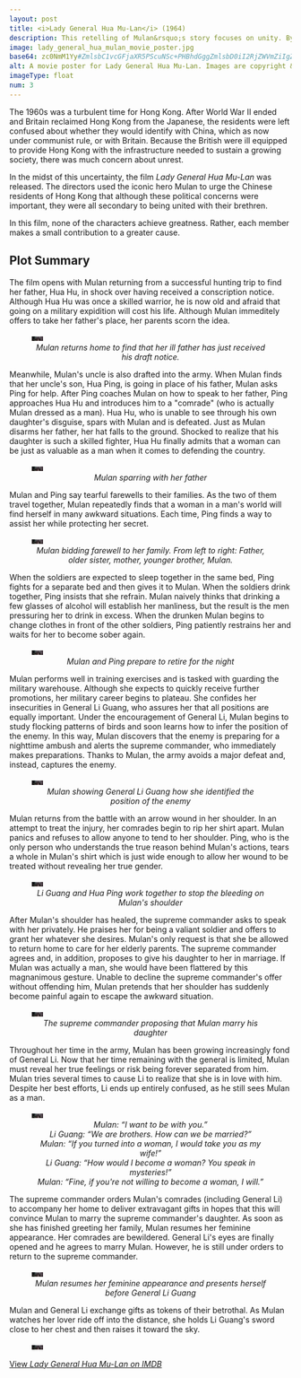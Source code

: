 ```yaml
---
layout: post
title: <i>Lady General Hua Mu-Lan</i> (1964)
description: This retelling of Mulan&rsquo;s story focuses on unity. By themselves, Mulan, Ping, and Li Guang each make small contributions. Together, they achieve something great.
image: lady_general_hua_mulan_movie_poster.jpg
base64: zc0NmM1Yy#ZmlsbC1vcGFjaXR5PScuNSc+PHBhdGggZmlsbD0iI2RjZWVmZiIgZmlsbC1vcGFjaXR5PSIuNSIgZD0iTTEzLjggMS41TC00LjQgNy4xLTYuOC0uNWwxOC4yLTUuNnoiLz48cGF0aCBmaWxsLW9wYWNpdHk9Ii41IiBkPSJNMTguMiAxOWwtMi0uNUwyMC44IDBsMiAuNXoiLz48cGF0aCBmaWxsPSIjZmZmZjY3IiBmaWxsLW9wYWNpdHk9Ii41IiBkPSJNMTAuNSAzLjVoNHY2aC00eiIvPjxwYXRoIGZpbGw9IiM0YzJiMzQiIGZpbGwtb3BhY2l0eT0iLjUiIGQ9Ik05LjkgNi4ybC00LjUtOC0zLjYgMTMuMi40IDE3LjF6Ii8+PC9nPjwvc3ZnPg==
alt: A movie poster for Lady General Hua Mu-Lan. Images are copyright &copy;1964 Shaw Brothers.
imageType: float
num: 3
---
```


The 1960s was a turbulent time for Hong Kong. After World War II ended and Britain reclaimed Hong Kong from the Japanese, the residents were left confused about whether they would identify with China, which as now under communist rule, or with Britain. Because the British were ill equipped to provide Hong Kong with the infrastructure needed to sustain a growing society, there was much concern about unrest.

In the midst of this uncertainty, the film *Lady General Hua Mu-Lan* was released. The directors used the iconic hero Mulan to urge the Chinese residents of Hong Kong that although these political concerns were important, they were all secondary to being united with their brethren.

In this film, none of the characters achieve greatness. Rather, each member makes a small contribution to a greater cause.

<h2>Plot Summary</h2>

The film opens with Mulan returning from a successful hunting trip to find her father, Hua Hu, in shock over having received a conscription notice. Although Hua Hu was once a skilled warrior, he is now old and afraid that going on a military expidition will cost his life. Although Mulan immeditely offers to take her father's place, her parents scorn the idea.

<figure class="big">
<img class="fillimg lazy" src="/assets/images/articles/lady_general_hua_mulan/placeholder.jpg" data-src="/assets/images/articles/lady_general_hua_mulan/1920/mulan_sees_her_father_sick.jpg" data-srcset="/assets/images/articles/lady_general_hua_mulan/320/mulan_sees_her_father_sick.jpg 320w, /assets/images/articles/lady_general_hua_mulan/640/mulan_sees_her_father_sick.jpg 640w, /assets/images/articles/lady_general_hua_mulan/960/mulan_sees_her_father_sick.jpg 960 w, /assets/images/articles/lady_general_hua_mulan/1440/mulan_sees_her_father_sick.jpg 1440w, /assets/images/articles/lady_general_hua_mulan/1920/mulan_sees_her_father_sick.jpg 1920w" alt="Mulan returns home to find that her ill father has just received his draft notice. Mulan is wearing a hunting uniform and her father is in bed." />
<figcaption style="text-align: center;"><i>Mulan returns home to find that her ill father has just received his draft notice.</i></figcaption>
</figure>

Meanwhile, Mulan's uncle is also drafted into the army. When Mulan finds that her uncle's son, Hua Ping, is going in place of his father, Mulan asks Ping for help. After Ping coaches Mulan on how to speak to her father, Ping approaches Hua Hu and introduces him to a "comrade" (who is actually Mulan dressed as a man). Hua Hu, who is unable to see through his own daughter's disguise, spars with Mulan and is defeated. Just as Mulan disarms her father, her hat falls to the ground. Shocked to realize that his daughter is such a skilled fighter, Hua Hu finally admits that a woman can be just as valuable as a man when it comes to defending the country.

<figure class="big">
<img class="fillimg lazy" src="/assets/images/articles/lady_general_hua_mulan/placeholder.jpg" data-src="/assets/images/articles/lady_general_hua_mulan/1920/mulan_spars_with_her_father.jpg" data-srcset="/assets/images/articles/lady_general_hua_mulan/320/mulan_spars_with_her_father.jpg 320w, /assets/images/articles/lady_general_hua_mulan/640/mulan_spars_with_her_father.jpg 640w, /assets/images/articles/lady_general_hua_mulan/960/mulan_spars_with_her_father.jpg 960w, /assets/images/articles/lady_general_hua_mulan/1440/mulan_spars_with_her_father.jpg 1440w, /assets/images/articles/lady_general_hua_mulan/1920/mulan_spars_with_her_father.jpg 1920w" alt="Mulan sparring with her father" />
<figcaption style="text-align: center;"><i>Mulan sparring with her father</i></figcaption>
</figure>

Mulan and Ping say tearful farewells to their families. As the two of them travel together, Mulan repeatedly finds that a woman in a man's world will find herself in many awkward situations. Each time, Ping finds a way to assist her while protecting her secret.

<figure class="big">
<img class="fillimg lazy" src="/assets/images/articles/lady_general_hua_mulan/placeholder.jpg" data-src="/assets/images/articles/lady_general_hua_mulan/1920/mulan_bids_farewell_to_her_family.jpg" data-srcset="/assets/images/articles/lady_general_hua_mulan/320/mulan_bids_farewell_to_her_family.jpg 320w, /assets/images/articles/lady_general_hua_mulan/640/mulan_bids_farewell_to_her_family.jpg 640w, /assets/images/articles/lady_general_hua_mulan/960/mulan_bids_farewell_to_her_family.jpg 960w, /assets/images/articles/lady_general_hua_mulan/1440/mulan_bids_farewell_to_her_family.jpg 1440w, /assets/images/articles/lady_general_hua_mulan/1920/mulan_bids_farewell_to_her_family.jpg 1920w" alt="Mulan bidding farewell to her family" />
<figcaption style="text-align: center;"><i>Mulan bidding farewell to her family. From left to right: Father, older sister, mother, younger brother, Mulan.</i></figcaption>
</figure>

When the soldiers are expected to sleep together in the same bed, Ping fights for a separate bed and then gives it to Mulan. When the soldiers drink together, Ping insists that she refrain. Mulan naively thinks that drinking a few glasses of alcohol will establish her manliness, but the result is the men pressuring her to drink in excess. When the drunken Mulan begins to change clothes in front of the other soldiers, Ping patiently restrains her and waits for her to become sober again.

<figure class="big">
<img class="fillimg lazy" src="/assets/images/articles/lady_general_hua_mulan/placeholder.jpg" data-src="/assets/images/articles/lady_general_hua_mulan/1920/mulan_and_ping_prepare_to_retire_for_the_night.jpg" data-srcset="/assets/images/articles/lady_general_hua_mulan/320/mulan_and_ping_prepare_to_retire_for_the_night.jpg 320w, /assets/images/articles/lady_general_hua_mulan/640/mulan_and_ping_prepare_to_retire_for_the_night.jpg 640w, /assets/images/articles/lady_general_hua_mulan/960/mulan_and_ping_prepare_to_retire_for_the_night.jpg 960w, /assets/images/articles/lady_general_hua_mulan/1440/mulan_and_ping_prepare_to_retire_for_the_night.jpg 1440w, /assets/images/articles/lady_general_hua_mulan/1920/mulan_and_ping_prepare_to_retire_for_the_night.jpg 1920w" alt="Mulan and Ping prepare to retire for the night" />
<figcaption style="text-align: center;"><i>Mulan and Ping prepare to retire for the night</i></figcaption>
</figure>

Mulan performs well in training exercises and is tasked with guarding the military warehouse. Although she expects to quickly receive further promotions, her military career begins to plateau. She confides her insecurities in General Li Guang, who assures her that all positions are equally important. Under the encouragement of General Li, Mulan begins to study flocking patterns of birds and soon learns how to infer the position of the enemy. In this way, Mulan discovers that the enemy is preparing for a nighttime ambush and alerts the supreme commander, who immediately makes preparations. Thanks to Mulan, the army avoids a major defeat and, instead, captures the enemy.

<figure class="big">
<img class="fillimg lazy" src="/assets/images/articles/lady_general_hua_mulan/placeholder.jpg" data-src="/assets/images/articles/lady_general_hua_mulan/1920/mulan_with_general_li_guang_at_night.jpg" data-srcset="/assets/images/articles/lady_general_hua_mulan/320/mulan_with_general_li_guang_at_night.jpg 320w, /assets/images/articles/lady_general_hua_mulan/640/mulan_with_general_li_guang_at_night.jpg 640w, /assets/images/articles/lady_general_hua_mulan/960/mulan_with_general_li_guang_at_night.jpg 960w, /assets/images/articles/lady_general_hua_mulan/1440/mulan_with_general_li_guang_at_night.jpg 1440w, /assets/images/articles/lady_general_hua_mulan/1920/mulan_with_general_li_guang_at_night.jpg 1920w" alt="Mulan togeter with General Li Guang at night" />
<figcaption style="text-align: center;"><i>Mulan showing General Li Guang how she identified the position of the enemy</i></figcaption>
</figure>

Mulan returns from the battle with an arrow wound in her shoulder. In an attempt to treat the injury, her comrades begin to rip her shirt apart. Mulan panics and refuses to allow anyone to tend to her shoulder. Ping, who is the only person who understands the true reason behind Mulan's actions, tears a whole in Mulan's shirt which is just wide enough to allow her wound to be treated without revealing her true gender.

<figure class="big">
<img class="fillimg lazy" src="/assets/images/articles/lady_general_hua_mulan/placeholder.jpg" data-src="/assets/images/articles/lady_general_hua_mulan/1920/mulan_shoulder_bleeding.jpg" data-srcset="/assets/images/articles/lady_general_hua_mulan/320/mulan_shoulder_bleeding.jpg 320w, /assets/images/articles/lady_general_hua_mulan/640/mulan_shoulder_bleeding.jpg 640w, /assets/images/articles/lady_general_hua_mulan/960/mulan_shoulder_bleeding.jpg 960w, /assets/images/articles/lady_general_hua_mulan/1440/mulan_shoulder_bleeding.jpg 1440w, /assets/images/articles/lady_general_hua_mulan/1920/mulan_shoulder_bleeding.jpg 1920w" alt="Li Guang and Hua Ping work together to stop the bleeding on Mulan's shoulder" />
<figcaption style="text-align: center;"><i>Li Guang and Hua Ping work together to stop the bleeding on Mulan's shoulder</i></figcaption>
</figure>

After Mulan's shoulder has healed, the supreme commander asks to speak with her privately. He praises her for being a valiant soldier and offers to grant her whatever she desires. Mulan's only request is that she be allowed to return home to care for her elderly parents. The supreme commander agrees and, in addition, proposes to give his daughter to her in marriage. If Mulan was actually a man, she would have been flattered by this magnanimous gesture. Unable to decline the supreme commander's offer without offending him, Mulan pretends that her shoulder has suddenly become painful again to escape the awkward situation.

<figure class="big">
<img class="fillimg lazy" src="/assets/images/articles/lady_general_hua_mulan/placeholder.jpg" data-src="/assets/images/articles/lady_general_hua_mulan/1920/supreme_commander_with_mulan.jpg" data-srcset="/assets/images/articles/lady_general_hua_mulan/320/supreme_commander_with_mulan.jpg 320w, /assets/images/articles/lady_general_hua_mulan/640/supreme_commander_with_mulan.jpg 640w, /assets/images/articles/lady_general_hua_mulan/960/supreme_commander_with_mulan.jpg 960w, /assets/images/articles/lady_general_hua_mulan/1440/supreme_commander_with_mulan.jpg 1440w, /assets/images/articles/lady_general_hua_mulan/1920/supreme_commander_with_mulan.jpg 1920w" alt="The supreme commander proposing that Mulan marry his daughter" />
<figcaption style="text-align: center;"><i>The supreme commander proposing that Mulan marry his daughter</i></figcaption>
</figure>

Throughout her time in the army, Mulan has been growing increasingly fond of General Li. Now that her time remaining with the general is limited, Mulan must reveal her true feelings or risk being forever separated from him. Mulan tries several times to cause Li to realize that she is in love with him. Despite her best efforts, Li ends up entirely confused, as he still sees Mulan as a man.

<figure class="big">
<img class="fillimg lazy" src="/assets/images/articles/lady_general_hua_mulan/placeholder.jpg" data-src="/assets/images/articles/lady_general_hua_mulan/1920/mulan_frustrated_with_li_guang.jpg" data-srcset="/assets/images/articles/lady_general_hua_mulan/320/mulan_frustrated_with_li_guang.jpg 320w, /assets/images/articles/lady_general_hua_mulan/640/mulan_frustrated_with_li_guang.jpg 640w, /assets/images/articles/lady_general_hua_mulan/960/mulan_frustrated_with_li_guang.jpg 960w, /assets/images/articles/lady_general_hua_mulan/1440/mulan_frustrated_with_li_guang.jpg 1440w, /assets/images/articles/lady_general_hua_mulan/1920/mulan_frustrated_with_li_guang.jpg 1920w" alt="Mulan speaking with General Li Guang. Li Guang is confused and Mulan is frustrated." />
<figcaption style="text-align: center;"><i>Mulan: &ldquo;I want to be with you.&rdquo;<br />Li Guang: &ldquo;We are brothers. How can we be married?&rdquo;<br />Mulan: &ldquo;If you turned into a woman, I would take you as my wife!&rdquo;<br />Li Guang: &ldquo;How would I become a woman? You speak in mysteries!&rdquo;<br />Mulan: &ldquo;Fine, if you're not willing to become a woman, I will.&rdquo;</i></figcaption>
</figure>

The supreme commander orders Mulan's comrades (including General Li) to accompany her home to deliver extravagant gifts in hopes that this will convince Mulan to marry the supreme commander's daughter. As soon as she has finished greeting her family, Mulan resumes her feminine appearance. Her comrades are bewildered. General Li's eyes are finally opened and he agrees to marry Mulan. However, he is still under orders to return to the supreme commander.

<figure class="big">
<img class="fillimg lazy" src="/assets/images/articles/lady_general_hua_mulan/placeholder.jpg" data-src="/assets/images/articles/lady_general_hua_mulan/1920/mulan_resumes_feminine_appearance.jpg" data-srcset="/assets/images/articles/lady_general_hua_mulan/320/mulan_resumes_feminine_appearance.jpg 320w, /assets/images/articles/lady_general_hua_mulan/640/mulan_resumes_feminine_appearance.jpg 640w, /assets/images/articles/lady_general_hua_mulan/960/mulan_resumes_feminine_appearance.jpg 960w, /assets/images/articles/lady_general_hua_mulan/1440/mulan_resumes_feminine_appearance.jpg 1440w, /assets/images/articles/lady_general_hua_mulan/1920/mulan_resumes_feminine_appearance.jpg 1920w" alt="Mulan resumes her feminine appearance and presents herself before General Li Guang" />
<figcaption style="text-align: center;"><i>Mulan resumes her feminine appearance and presents herself before General Li Guang</i></figcaption>
</figure>

Mulan and General Li exchange gifts as tokens of their betrothal. As Mulan watches her lover ride off into the distance, she holds Li Guang's sword close to her chest and then raises it toward the sky.

<figure class="big">
<img class="fillimg lazy" src="/assets/images/articles/lady_general_hua_mulan/placeholder.jpg" data-src="/assets/images/articles/lady_general_hua_mulan/1920/mulan_holding_li_guangs_sword.jpg" data-srcset="/assets/images/articles/lady_general_hua_mulan/320/mulan_holding_li_guangs_sword.jpg 320w, /assets/images/articles/lady_general_hua_mulan/640/mulan_holding_li_guangs_sword.jpg 640w, /assets/images/articles/lady_general_hua_mulan/960/mulan_holding_li_guangs_sword.jpg 960w, /assets/images/articles/lady_general_hua_mulan/1440/mulan_holding_li_guangs_sword.jpg 1440w, /assets/images/articles/lady_general_hua_mulan/1920/mulan_holding_li_guangs_sword.jpg 1920w" alt="Mulan holding Li Guang's sword" />
</figure>

<a href="https://www.imdb.com/title/tt0064452/">View <i>Lady General Hua Mu-Lan on IMDB</i></a>

<script type="text/javascript" src="https://cdn.jsdelivr.net/npm/vanilla-lazyload@12.0.0/dist/lazyload.min.js" onload="var lazyLoadInstance=new LazyLoad({elements_selector:'.lazy'});"></script>
